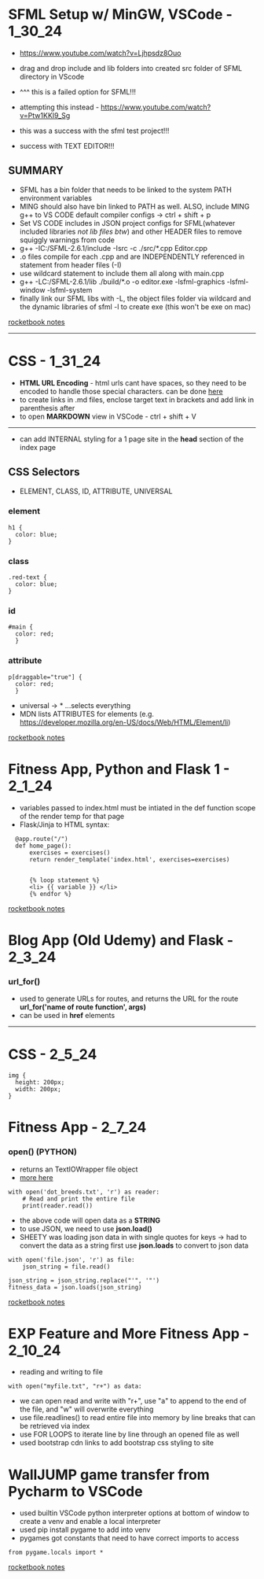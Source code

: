 # SFML Setup w/ MinGW, VSCode - 1_30_24

- https://www.youtube.com/watch?v=Ljhpsdz8Ouo
- drag and drop include and lib folders into created src folder of SFML directory in VScode
- ^^^ this is a failed option for SFML!!!

- attempting this instead - https://www.youtube.com/watch?v=Ptw1KKI9_Sg
- this was a success with the sfml test project!!!
- success with TEXT EDITOR!!!

## SUMMARY

- SFML has a bin folder that needs to be linked to the system PATH environment variables
- MING should also have bin linked to PATH as well. ALSO, include MING g++ to VS CODE default compiler configs -> ctrl + shift + p
- Set VS CODE includes in JSON project configs for SFML(whatever included libraries _not lib files btw_) and other HEADER files to remove squiggly warnings from code
- g++ -IC:/SFML-2.6.1/include -Isrc -c ./src/\*.cpp Editor.cpp
- .o files compile for each .cpp and are INDEPENDENTLY referenced in statement from header files (-I)
- use wildcard statement to include them all along with main.cpp
- g++ -LC:/SFML-2.6.1/lib ./build/\*.o -o editor.exe -lsfml-graphics -lsfml-window -lsfml-system
- finally link our SFML libs with -L, the object files folder via wildcard and the dynamic libraries of sfml -l to create exe (this won't be exe on mac)

[rocketbook notes](./rocketbooks/RB%202024-01-30%2019.36.47%20SFML_COMPILING.pdf)

---

# CSS - 1_31_24
 - __HTML URL Encoding__ - html urls cant have spaces, so they need to be encoded to handle those special characters. can be done [here](https://www.url-encode-decode.com/)
- to create links in .md files, enclose target text in brackets and add link in parenthesis after
- to open __MARKDOWN__ view in VSCode - ctrl + shift + V
---

- can add INTERNAL styling for a 1 page site in the __head__ section of the index page


## CSS Selectors

- ELEMENT, CLASS, ID, ATTRIBUTE, UNIVERSAL
### element
``` 
h1 {
  color: blue;  
}
```
### class
```
.red-text {
  color: blue;
}
```
### id
```
#main {
  color: red;
  }
```
### attribute
```
p[draggable="true"] {
  color: red;
  }
```
- universal -> \* ...selects everything
- MDN lists ATTRIBUTES for elements (e.g. https://developer.mozilla.org/en-US/docs/Web/HTML/Element/li)

[rocketbook notes](./rocketbooks/RB%202024-01-31%2019.43.01%20css_selectors%20%5BCss%20selectors%5D.pdf)

# Fitness App, Python and Flask 1 - 2_1_24

- variables passed to index.html must be intiated in the def function scope of the render temp for that page
- Flask/Jinja to HTML syntax:
```
  @app.route("/")
  def home_page():
      exercises = exercises()
      return render_template('index.html', exercises=exercises)


      {% loop statement %}
      <li> {{ variable }} </li>
      {% endfor %}
```
[rocketbook notes](./rocketbooks/Flask_jinja_2_1_24%20[Flask].pdf)

# Blog App (Old Udemy) and Flask - 2_3_24

### url_for()
- used to generate URLs for routes, and returns the URL for the route
      **url_for('name of route function', args)**
- can be used in **href** elements
---
# CSS - 2_5_24
```
img {
  height: 200px;
  width: 200px;
}
```
# Fitness App - 2_7_24

### open() (PYTHON)
- returns an TextIOWrapper file object
- [more here](https://realpython.com/read-write-files-python/)
```
with open('dot_breeds.txt', 'r') as reader:
    # Read and print the entire file
    print(reader.read())
```
- the above code will open data as a __STRING__ 
- to use JSON, we need to use __json.load()__
- SHEETY was loading json data in with single quotes for keys -> had to convert the data as a string first use __json.loads__ to convert to json data
```
with open('file.json', 'r') as file:
    json_string = file.read()    

json_string = json_string.replace("'", '"')
fitness_data = json.loads(json_string)
```
[rocketbook notes](./rocketbooks%5CJSON_OPEN_2_8_24+%5BFile_READ_WRITE%5D.pdf)

# EXP Feature and More Fitness App - 2_10_24

- reading and writing to file
```
with open("myfile.txt", "r+") as data:
```
- we can open read and write with "r+", use "a" to append to the end of the file, and "w" will overwrite everything
- use file.readlines() to read entire file into memory by line breaks that can be retrieved via index
- use FOR LOOPS to iterate line by line through an opened file as well
- used bootstrap cdn links to add bootstrap css styling to site

# WallJUMP game transfer from Pycharm to VSCode
- used builtin VSCode python interpreter options at bottom of window to create a venv and enable a local interpreter
- used pip install pygame to add into venv
- pygames got constants that need to have correct imports to access
``` 
from pygame.locals import * 
```
[rocketbook notes](./rocketbooks%5CExp+feature+2_10_24+%5BExp%5D.pdf)